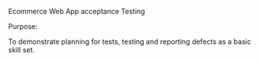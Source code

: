  Ecommerce Web App acceptance Testing


Purpose:

 To demonstrate planning for tests, testing and reporting defects as a basic skill set.
 
 


